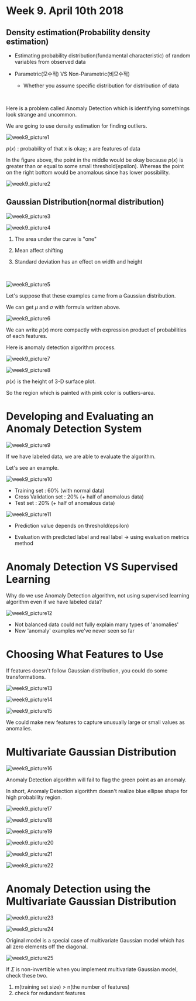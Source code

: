 # Week 9. April 10th 2018

## Density estimation(Probability density estimation)

- Estimating probability distribution(fundamental characteristic) of random variables from observed data

- Parametric(모수적) VS Non-Parametric(비모수적)  

  - Whether you assume specific distribution for distribution of data 

  ​

Here is a problem called Anomaly Detection which is identifying somethings look strange and uncommon.

We are going to use density estimation for finding outliers.

![week9_picture1](images/9week/week9_picture1.png)

$p(x)$ : probability of that x is okay; x are features of data

In the figure above, the point in the middle would be okay because $p(x)$ is greater than or equal to some small threshold(epsilon). Whereas the point on the right bottom would be anomalous since has lower possibility.

![week9_picture2](images/9week/week9_picture2.png)



## Gaussian Distribution(normal distribution)

![week9_picture3](images/9week/week9_picture3.png)

![week9_picture4](images/9week/week9_picture4.png)

1. The area under the curve is "one"

2. Mean affect shifting 

3. Standard deviation has an effect on width and height

   ​

![week9_picture5](images/9week/week9_picture5.png)

Let's suppose that these examples came from a Gaussian distribution.

We can get $\mu$ and $\sigma$ with formula written above.

![week9_picture6](images/9week/week9_picture6.png)

 We can write $p(x)$ more compactly with expression product of probabilities of each features.



Here is anomaly detection algorithm process.

![week9_picture7](images/9week/week9_picture7.png)

![week9_picture8](images/9week/week9_picture8.png)

$p(x)$ is the height of 3-D surface plot. 

So the region which is painted with pink color is outliers-area. 



# Developing and Evaluating an Anomaly Detection System

![week9_picture9](images/9week/week9_picture9.png)

If we have labeled data, we are able to evaluate the algorithm. 

Let's see an example.

![week9_picture10](images/9week/week9_picture10.png)

- Training set : 60% (with normal data)
- Cross Validation set : 20% (+ half of anomalous data)
- Test set : 20% (+ half of anomalous data)



![week9_picture11](images/9week/week9_picture11.png)

- Prediction value depends on threshold(epsilon)

- Evaluation with predicted label and real label -> using evaluation metrics method

   

# Anomaly Detection VS Supervised Learning

Why do we use Anomaly Detection algorithm, not using supervised learning algorithm even if we have labeled data?

![week9_picture12](images/9week/week9_picture12.png)

- Not balanced data could not fully explain many types of 'anomalies'
- New 'anomaly' examples we've never seen so far



# Choosing What Features to Use

If features doesn't follow Gaussian distribution, you could do some transformations.  

![week9_picture13](images/9week/week9_picture13.png)

![week9_picture14](images/9week/week9_picture14.png)

![week9_picture15](images/9week/week9_picture15.png)

We could make new features to capture unusually large or small values as anomalies.



# Multivariate Gaussian Distribution

![week9_picture16](images/9week/week9_picture16.png)

Anomaly Detection algorithm will fail to flag the green point as an anomaly.

In short, Anomaly Detection algorithm doesn't realize blue ellipse shape for high probability region.

![week9_picture17](images/9week/week9_picture17.png)



![week9_picture18](images/9week/week9_picture18.png)

![week9_picture19](images/9week/week9_picture19.png)

![week9_picture20](images/9week/week9_picture20.png)

![week9_picture21](images/9week/week9_picture21.png)

![week9_picture22](images/9week/week9_picture22.png)



# Anomaly Detection using the Multivariate Gaussian Distribution

![week9_picture23](images/9week/week9_picture23.png)



![week9_picture24](images/9week/week9_picture24.png)

Original model is a special case of multivariate Gaussian model which has all zero elements off the diagonal.



![week9_picture25](images/9week/week9_picture25.png)

If $\Sigma$ is non-invertible when you implement multivariate Gaussian model, check these two.

1. m(training set size) > n(the number of features)
2. check for redundant features